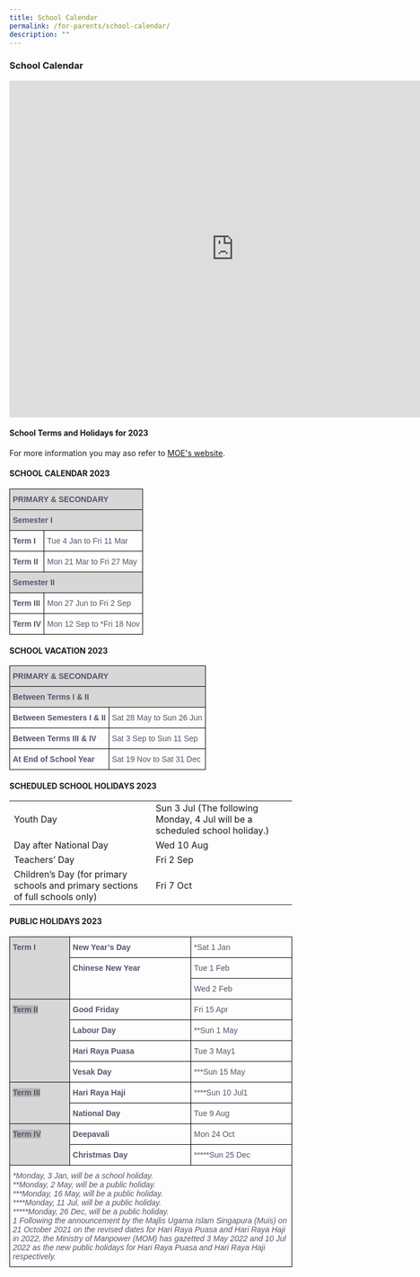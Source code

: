 ```yaml
---
title: School Calendar
permalink: /for-parents/school-calendar/
description: ""
---
```

### School Calendar

<iframe src="https://calendar.google.com/calendar/embed?src=admin_fpps%40moe.edu.sg&ctz=Asia%2FSingapore" style="border: 0" width="800" height="600" frameborder="0" scrolling="no"></iframe>

#### School Terms and Holidays for 2023

For more information you may aso refer to [MOE's website](https://www.moe.gov.sg/education/school-terms-and-important-dates).  

#### SCHOOL CALENDAR 2023

<table style="border-collapse:collapse;border-spacing:0" class="tg"><thead><tr><th style="background-color:rgba(0, 0, 0, 0.15);border-color:#000000;border-style:solid;border-width:1px;color:#53576A;font-family:Arial, sans-serif;font-size:14px;font-weight:bold;overflow:hidden;padding:10px 5px;text-align:left;vertical-align:top;word-break:normal" colspan="2"><span style="font-style:inherit">PRIMARY &amp; SECONDARY</span></th></tr></thead><tbody><tr><td style="background-color:rgba(0, 0, 0, 0.15);border-color:#000000;border-style:solid;border-width:1px;color:#53576A;font-family:Arial, sans-serif;font-size:14px;font-weight:bold;overflow:hidden;padding:10px 5px;text-align:left;vertical-align:top;word-break:normal" colspan="2">Semester I</td></tr><tr><td style="border-color:#000000;border-style:solid;border-width:1px;color:#53576A;font-family:Arial, sans-serif;font-size:14px;font-weight:bold;overflow:hidden;padding:10px 5px;text-align:left;vertical-align:top;word-break:normal"><span style="font-weight:700;font-style:inherit">Term I</span></td><td style="border-color:#000000;border-style:solid;border-width:1px;color:#53576A;font-family:Arial, sans-serif;font-size:14px;overflow:hidden;padding:10px 5px;text-align:left;vertical-align:top;word-break:normal"><span style="font-weight:inherit;font-style:inherit">Tue 4 Jan to Fri 11 Mar</span></td></tr><tr><td style="border-color:#000000;border-style:solid;border-width:1px;color:#53576A;font-family:Arial, sans-serif;font-size:14px;font-weight:bold;overflow:hidden;padding:10px 5px;text-align:left;vertical-align:top;word-break:normal"><span style="font-weight:700;font-style:inherit">Term II</span></td><td style="border-color:#000000;border-style:solid;border-width:1px;color:#53576A;font-family:Arial, sans-serif;font-size:14px;overflow:hidden;padding:10px 5px;text-align:left;vertical-align:top;word-break:normal"><span style="font-weight:inherit;font-style:inherit">Mon 21 Mar to Fri 27 May</span></td></tr><tr><td style="background-color:rgba(0, 0, 0, 0.15);border-color:#000000;border-style:solid;border-width:1px;color:#53576A;font-family:Arial, sans-serif;font-size:14px;font-weight:bold;overflow:hidden;padding:10px 5px;text-align:left;vertical-align:top;word-break:normal" colspan="2"><span style="font-weight:700;font-style:normal">Semester I</span>I</td></tr><tr><td style="border-color:#000000;border-style:solid;border-width:1px;color:#53576A;font-family:Arial, sans-serif;font-size:14px;font-weight:bold;overflow:hidden;padding:10px 5px;text-align:left;vertical-align:top;word-break:normal"><span style="font-weight:700;font-style:inherit">Term III</span></td><td style="border-color:#000000;border-style:solid;border-width:1px;color:#53576A;font-family:Arial, sans-serif;font-size:14px;overflow:hidden;padding:10px 5px;text-align:left;vertical-align:top;word-break:normal"><span style="font-weight:inherit;font-style:inherit">Mon 27 Jun to Fri 2 Sep</span></td></tr><tr><td style="border-color:#000000;border-style:solid;border-width:1px;color:#53576A;font-family:Arial, sans-serif;font-size:14px;font-weight:bold;overflow:hidden;padding:10px 5px;text-align:left;vertical-align:top;word-break:normal"><span style="font-weight:700;font-style:inherit">Term IV</span></td><td style="border-color:#000000;border-style:solid;border-width:1px;color:#53576A;font-family:Arial, sans-serif;font-size:14px;overflow:hidden;padding:10px 5px;text-align:left;vertical-align:top;word-break:normal"><span style="font-weight:inherit;font-style:inherit">Mon 12 Sep to *Fri 18 Nov</span></td></tr></tbody></table>
 
 
####  SCHOOL VACATION 2023

<table style="border-collapse:collapse;border-spacing:0" class="tg"><thead><tr><th style="background-color:rgba(0, 0, 0, 0.15);border-color:#000000;border-style:solid;border-width:1px;color:#53576A;font-family:Arial, sans-serif;font-size:14px;font-weight:bold;overflow:hidden;padding:10px 5px;text-align:left;vertical-align:top;word-break:normal" colspan="2"><span style="font-weight:700;font-style:normal">PRIMARY &amp; SECONDARY</span></th></tr></thead><tbody><tr><td style="background-color:rgba(0, 0, 0, 0.15);border-color:#000000;border-style:solid;border-width:1px;color:#53576A;font-family:Arial, sans-serif;font-size:14px;font-weight:bold;overflow:hidden;padding:10px 5px;text-align:left;vertical-align:top;word-break:normal" colspan="2"><span style="font-weight:700;font-style:inherit">Between Terms I &amp; II</span></td></tr><tr><td style="border-color:#000000;border-style:solid;border-width:1px;color:#53576A;font-family:Arial, sans-serif;font-size:14px;font-weight:bold;overflow:hidden;padding:10px 5px;text-align:left;vertical-align:top;word-break:normal"><span style="font-weight:700;font-style:inherit">Between Semesters I &amp; II</span></td><td style="border-color:#000000;border-style:solid;border-width:1px;color:#53576A;font-family:Arial, sans-serif;font-size:14px;overflow:hidden;padding:10px 5px;text-align:left;vertical-align:top;word-break:normal"><span style="font-weight:inherit;font-style:inherit">Sat 28 May to Sun 26 Jun</span></td></tr><tr><td style="border-color:black;border-style:solid;border-width:1px;color:#53576A;font-family:Arial, sans-serif;font-size:14px;font-weight:bold;overflow:hidden;padding:10px 5px;text-align:left;vertical-align:top;word-break:normal"><span style="font-weight:700;font-style:inherit">Between Terms III &amp; IV</span></td><td style="border-color:black;border-style:solid;border-width:1px;color:#53576A;font-family:Arial, sans-serif;font-size:14px;overflow:hidden;padding:10px 5px;text-align:left;vertical-align:top;word-break:normal"><span style="font-weight:inherit;font-style:inherit">Sat 3 Sep to Sun 11 Sep</span></td></tr><tr><td style="border-color:black;border-style:solid;border-width:1px;color:#53576A;font-family:Arial, sans-serif;font-size:14px;font-weight:bold;overflow:hidden;padding:10px 5px;text-align:left;vertical-align:top;word-break:normal"><span style="font-weight:700;font-style:inherit">At End of School Year</span></td><td style="border-color:black;border-style:solid;border-width:1px;color:#53576A;font-family:Arial, sans-serif;font-size:14px;overflow:hidden;padding:10px 5px;text-align:left;vertical-align:top;word-break:normal"><span style="font-weight:inherit;font-style:inherit">Sat 19 Nov to Sat 31 Dec</span></td></tr></tbody></table>

#### SCHEDULED SCHOOL HOLIDAYS 2023

|  |  |
|---|---|
| Youth Day | Sun 3 Jul (The following Monday, 4 Jul will be a scheduled school holiday.) |
| Day after National Day | Wed 10 Aug |
| Teachers’ Day | Fri 2 Sep |
| Children’s Day (for primary schools and primary sections of full schools only) | Fri 7 Oct |

#### PUBLIC HOLIDAYS 2023
 
 <table style="border-collapse:collapse;border-spacing:0" class="tg"><thead><tr><th style="background-color:rgba(0, 0, 0, 0.15);border-color:black;border-style:solid;border-width:1px;color:#53576A;font-family:Arial, sans-serif;font-size:14px;font-weight:bold;overflow:hidden;padding:10px 5px;text-align:left;vertical-align:top;word-break:normal" rowspan="3">Term I</th><th style="border-color:black;border-style:solid;border-width:1px;color:#53576A;font-family:Arial, sans-serif;font-size:14px;font-weight:bold;overflow:hidden;padding:10px 5px;text-align:left;vertical-align:top;word-break:normal"><span style="font-weight:700;font-style:inherit">New Year’s Day</span></th><th style="border-color:black;border-style:solid;border-width:1px;color:#53576A;font-family:Arial, sans-serif;font-size:14px;font-weight:normal;overflow:hidden;padding:10px 5px;text-align:left;vertical-align:top;word-break:normal"><span style="font-weight:inherit;font-style:inherit">*Sat 1 Jan</span></th></tr><tr><th style="border-color:black;border-style:solid;border-width:1px;color:#53576A;font-family:Arial, sans-serif;font-size:14px;font-weight:bold;overflow:hidden;padding:10px 5px;text-align:left;vertical-align:top;word-break:normal" rowspan="2"><span style="font-weight:700;font-style:inherit">Chinese New Year</span></th><th style="border-color:black;border-style:solid;border-width:1px;color:#53576A;font-family:Arial, sans-serif;font-size:14px;font-weight:normal;overflow:hidden;padding:10px 5px;text-align:left;vertical-align:top;word-break:normal"><span style="font-weight:inherit;font-style:inherit">Tue 1 Feb</span></th></tr><tr><th style="border-color:black;border-style:solid;border-width:1px;color:#53576A;font-family:Arial, sans-serif;font-size:14px;font-weight:normal;overflow:hidden;padding:10px 5px;text-align:left;vertical-align:top;word-break:normal"><span style="font-weight:inherit;font-style:inherit">Wed 2 Feb</span></th></tr></thead><tbody><tr><td style="background-color:rgba(0, 0, 0, 0.15);border-color:black;border-style:solid;border-width:1px;color:#53576A;font-family:Arial, sans-serif;font-size:14px;font-weight:bold;overflow:hidden;padding:10px 5px;text-align:left;vertical-align:top;word-break:normal" rowspan="4"><span style="font-style:inherit;background-color:rgba(0, 0, 0, 0.15)">Term II</span></td><td style="border-color:black;border-style:solid;border-width:1px;color:#53576A;font-family:Arial, sans-serif;font-size:14px;font-weight:bold;overflow:hidden;padding:10px 5px;text-align:left;vertical-align:top;word-break:normal"><span style="font-weight:700;font-style:inherit">Good Friday</span></td><td style="border-color:black;border-style:solid;border-width:1px;color:#53576A;font-family:Arial, sans-serif;font-size:14px;overflow:hidden;padding:10px 5px;text-align:left;vertical-align:top;word-break:normal"><span style="font-weight:inherit;font-style:inherit">Fri 15 Apr</span></td></tr><tr><td style="border-color:black;border-style:solid;border-width:1px;color:#53576A;font-family:Arial, sans-serif;font-size:14px;font-weight:bold;overflow:hidden;padding:10px 5px;text-align:left;vertical-align:top;word-break:normal"><span style="font-weight:700;font-style:inherit">Labour Day</span></td><td style="border-color:black;border-style:solid;border-width:1px;color:#53576A;font-family:Arial, sans-serif;font-size:14px;overflow:hidden;padding:10px 5px;text-align:left;vertical-align:top;word-break:normal"><span style="font-weight:inherit;font-style:inherit">**Sun 1 May</span></td></tr><tr><td style="border-color:black;border-style:solid;border-width:1px;color:#53576A;font-family:Arial, sans-serif;font-size:14px;font-weight:bold;overflow:hidden;padding:10px 5px;text-align:left;vertical-align:top;word-break:normal"><span style="font-weight:700;font-style:inherit">Hari Raya Puasa</span></td><td style="border-color:black;border-style:solid;border-width:1px;color:#53576A;font-family:Arial, sans-serif;font-size:14px;overflow:hidden;padding:10px 5px;text-align:left;vertical-align:top;word-break:normal"><span style="font-weight:inherit;font-style:inherit">Tue 3 May1</span></td></tr><tr><td style="border-color:black;border-style:solid;border-width:1px;color:#53576A;font-family:Arial, sans-serif;font-size:14px;font-weight:bold;overflow:hidden;padding:10px 5px;text-align:left;vertical-align:top;word-break:normal"><span style="font-weight:700;font-style:inherit">Vesak Day</span></td><td style="border-color:black;border-style:solid;border-width:1px;color:#53576A;font-family:Arial, sans-serif;font-size:14px;overflow:hidden;padding:10px 5px;text-align:left;vertical-align:top;word-break:normal"><span style="font-weight:inherit;font-style:inherit">***Sun 15 May</span></td></tr><tr><td style="background-color:rgba(0, 0, 0, 0.15);border-color:black;border-style:solid;border-width:1px;color:#53576A;font-family:Arial, sans-serif;font-size:14px;font-weight:bold;overflow:hidden;padding:10px 5px;text-align:left;vertical-align:top;word-break:normal" rowspan="2"><span style="font-style:inherit;background-color:rgba(0, 0, 0, 0.15)">Term III</span></td><td style="border-color:black;border-style:solid;border-width:1px;color:#53576A;font-family:Arial, sans-serif;font-size:14px;font-weight:bold;overflow:hidden;padding:10px 5px;text-align:left;vertical-align:top;word-break:normal"><span style="font-weight:700;font-style:inherit">Hari Raya Haji</span></td><td style="border-color:black;border-style:solid;border-width:1px;color:#53576A;font-family:Arial, sans-serif;font-size:14px;overflow:hidden;padding:10px 5px;text-align:left;vertical-align:top;word-break:normal"><span style="font-weight:inherit;font-style:inherit">****Sun 10 Jul1</span></td></tr><tr><td style="border-color:black;border-style:solid;border-width:1px;color:#53576A;font-family:Arial, sans-serif;font-size:14px;font-weight:bold;overflow:hidden;padding:10px 5px;text-align:left;vertical-align:top;word-break:normal"><span style="font-weight:700;font-style:inherit">National Day</span></td><td style="border-color:black;border-style:solid;border-width:1px;color:#53576A;font-family:Arial, sans-serif;font-size:14px;overflow:hidden;padding:10px 5px;text-align:left;vertical-align:top;word-break:normal"><span style="font-weight:inherit;font-style:inherit">Tue 9 Aug</span></td></tr><tr><td style="background-color:rgba(0, 0, 0, 0.15);border-color:black;border-style:solid;border-width:1px;color:#53576A;font-family:Arial, sans-serif;font-size:14px;font-weight:bold;overflow:hidden;padding:10px 5px;text-align:left;vertical-align:top;word-break:normal" rowspan="2"><span style="font-style:inherit;background-color:rgba(0, 0, 0, 0.15)">Term IV</span></td><td style="border-color:black;border-style:solid;border-width:1px;color:#53576A;font-family:Arial, sans-serif;font-size:14px;font-weight:bold;overflow:hidden;padding:10px 5px;text-align:left;vertical-align:top;word-break:normal"><span style="font-weight:700;font-style:inherit">Deepavali</span></td><td style="border-color:black;border-style:solid;border-width:1px;color:#53576A;font-family:Arial, sans-serif;font-size:14px;overflow:hidden;padding:10px 5px;text-align:left;vertical-align:top;word-break:normal"><span style="font-weight:inherit;font-style:inherit">Mon 24 Oct</span></td></tr><tr><td style="border-color:black;border-style:solid;border-width:1px;color:#53576A;font-family:Arial, sans-serif;font-size:14px;font-weight:bold;overflow:hidden;padding:10px 5px;text-align:left;vertical-align:top;word-break:normal"><span style="font-weight:700;font-style:inherit">Christmas Day</span></td><td style="border-color:black;border-style:solid;border-width:1px;color:#53576A;font-family:Arial, sans-serif;font-size:14px;overflow:hidden;padding:10px 5px;text-align:left;vertical-align:top;word-break:normal"><span style="font-weight:inherit;font-style:inherit">*****Sun 25 Dec</span></td></tr><tr><td style="border-color:black;border-style:solid;border-width:1px;color:#53576A;font-family:Arial, sans-serif;font-size:14px;font-style:italic;overflow:hidden;padding:10px 5px;text-align:left;vertical-align:top;word-break:normal" colspan="3"><span style="font-weight:inherit">*Monday, 3 Jan, will be a school holiday.</span><br><span style="font-weight:inherit">**Monday, 2 May, will be a public holiday.</span><br><span style="font-weight:inherit">***Monday, 16 May, will be a public holiday.</span><br><span style="font-weight:inherit">****Monday, 11 Jul, will be a public holiday.</span><br><span style="font-weight:inherit">*****Monday, 26 Dec, will be a public holiday.</span><br><span style="font-weight:inherit;font-style:inherit">1 Following the announcement by the Majlis Ugama Islam Singapura (Muis) on 21 October 2021 on the revised dates for Hari Raya Puasa and Hari Raya Haji in 2022, the Ministry of Manpower (MOM) has gazetted 3 May 2022 and 10 Jul 2022 as the new public holidays for Hari Raya Puasa and Hari Raya Haji respectively.</span></td></tr></tbody></table>